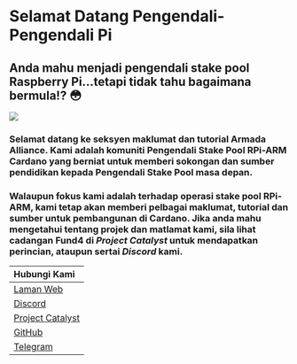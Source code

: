 # Selamat Datang Pengendali-Pengendali Pi

## Anda mahu menjadi pengendali stake pool Raspberry Pi...tetapi tidak tahu bagaimana bermula!? 😳

![](.gitbook/assets/download-6-.jpeg)

### **Selamat datang ke seksyen maklumat dan tutorial Armada Alliance.** Kami adalah komuniti Pengendali Stake Pool RPi-ARM Cardano yang berniat untuk memberi sokongan dan sumber pendidikan kepada Pengendali Stake Pool masa depan.

### Walaupun fokus kami adalah terhadap operasi stake pool RPi-ARM, kami tetap akan memberi pelbagai maklumat, tutorial dan sumber untuk pembangunan di Cardano. Jika anda mahu mengetahui tentang projek dan matlamat kami, sila lihat cadangan Fund4 di _Project Catalyst_ untuk mendapatkan perincian, ataupun sertai _Discord_ kami.

| Hubungi Kami |
| :--- |
| [Laman Web](https://armada-alliance.com) |
| [Discord](https://discord.com/channels/815680220827746364/815680224460931074) |
| [Project Catalyst ](https://cardano.ideascale.com/a/dtd/ARMing-Cardano/340480-48088#idea-tab-comments) |
| [GitHub](https://github.com/armada-alliance) |
| [Telegram](https://t.me/joinchat/FeKTCBu-pn5OUZUz4joF2w) |




